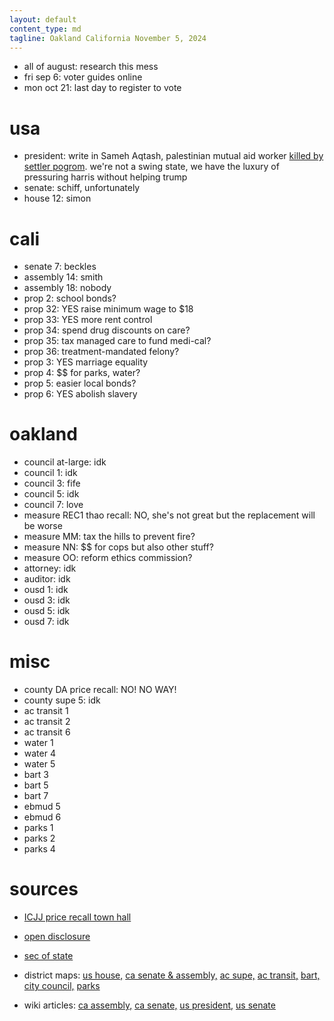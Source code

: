 ```yaml
---
layout: default
content_type: md
tagline: Oakland California November 5, 2024
---
```


* all of august: research this mess
* fri sep 6: voter guides online
* mon oct 21: last day to register to vote

# usa
* president: write in Sameh Aqtash, palestinian mutual aid worker [killed by settler pogrom](https://www.newarab.com/news/palestinians-mourn-quake-volunteer-killed-israel-violence). we're not a swing state, we have the luxury of pressuring harris without helping trump
* senate: schiff, unfortunately
* house 12: simon

# cali
* senate 7: beckles
* assembly 14: smith
* assembly 18: nobody
* prop 2: school bonds?
* prop 32: YES raise minimum wage to $18
* prop 33: YES more rent control
* prop 34: spend drug discounts on care?
* prop 35: tax managed care to fund medi-cal?
* prop 36: treatment-mandated felony?
* prop 3: YES marriage equality
* prop 4: $$ for parks, water?
* prop 5: easier local bonds?
* prop 6: YES abolish slavery

# oakland
* council at-large: idk
* council 1: idk
* council 3: fife
* council 5: idk
* council 7: love
* measure REC1 thao recall: NO, she's not great but the replacement will be worse
* measure MM: tax the hills to prevent fire?
* measure NN: $$ for cops but also other stuff?
* measure OO: reform ethics commission?
* attorney: idk
* auditor: idk
* ousd 1: idk
* ousd 3: idk
* ousd 5: idk
* ousd 7: idk

# misc
* county DA price recall: NO! NO WAY!
* county supe 5: idk
* ac transit 1
* ac transit 2
* ac transit 6
* water 1
* water 4
* water 5
* bart 3
* bart 5
* bart 7
* ebmud 5
* ebmud 6
* parks 1
* parks 2
* parks 4

# sources
* [ICJJ price recall town hall](https://www.youtube.com/watch?v=Uspl_TtApq4)
* [open disclosure](https://www.opendisclosure.io/election/oakland/2024-11-05/)
* [sec of state](https://www.sos.ca.gov/elections/upcoming-elections/general-election-nov-5-2024)

* district maps: [us house,](https://en.wikipedia.org/wiki/California%27s_congressional_districts) [ca senate & assembly,](https://statewidedatabase.org/gis/districtscomp.html) [ac supe,](https://www.acgov.org/board/documents/districtmap.pdf) [ac transit,](https://www.actransit.org/website/uploads/FinalWard.pdf) [bart,](https://bart.maps.arcgis.com/apps/webappviewer/index.html?id=9527685698cc481eb9f0733184bad759) [city council,](https://oakgis.maps.arcgis.com/apps/instant/lookup/index.html?appid=da589a352c8641459af8a0f890398d44%2F) [parks](https://www.ebparks.org/sites/default/files/EBRPD-2023-Ward-Map.pdf)
* wiki articles: [ca assembly,](https://en.wikipedia.org/wiki/2024_California_State_Assembly_election) [ca senate,](https://en.wikipedia.org/wiki/2024_California_State_Senate_election) [us president,](https://en.wikipedia.org/wiki/2024_United_States_presidential_election_in_California) [us senate](https://en.wikipedia.org/wiki/2024_United_States_Senate_election_in_California)
